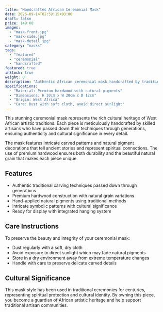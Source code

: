 ```yaml
---
title: "Handcrafted African Ceremonial Mask"
date: 2025-09-14T02:59:15+03:00
draft: false
price: 149.00
images:
  - "mask-front.jpg"
  - "mask-side.jpg"
  - "mask-detail.jpg"
category: "masks"
tags:
  - "featured"
  - "ceremonial"
  - "handcrafted"
featured: true
inStock: true
weight: 0
description: "Authentic African ceremonial mask handcrafted by traditional artisans using centuries-old techniques"
specifications:
  - "Material: Premium hardwood with natural pigments"
  - "Dimensions: H 30cm x W 20cm x D 12cm"
  - "Origin: West Africa"
  - "Care: Dust with soft cloth, avoid direct sunlight"
---
```


This stunning ceremonial mask represents the rich cultural heritage of West African artistic traditions. Each piece is meticulously handcrafted by skilled artisans who have passed down their techniques through generations, ensuring authenticity and cultural significance in every detail.

The mask features intricate carved patterns and natural pigment decorations that tell ancient stories and represent spiritual connections. The use of premium hardwood ensures both durability and the beautiful natural grain that makes each piece unique.

## Features

- Authentic traditional carving techniques passed down through generations
- Premium hardwood construction with natural grain variations
- Hand-applied natural pigments using traditional methods
- Intricate symbolic patterns with cultural significance
- Ready for display with integrated hanging system

## Care Instructions

To preserve the beauty and integrity of your ceremonial mask:
- Dust regularly with a soft, dry cloth
- Avoid exposure to direct sunlight which may fade natural pigments
- Store in a dry environment away from extreme temperature changes
- Handle with care to preserve delicate carved details

## Cultural Significance

This mask style has been used in traditional ceremonies for centuries, representing spiritual protection and cultural identity. By owning this piece, you become a guardian of African artistic heritage and help support traditional artisan communities.
